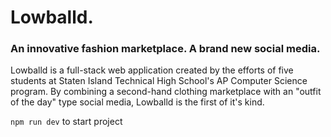 # Lowballd.
### An innovative fashion marketplace. A brand new social media.

Lowballd is a full-stack web application created by the efforts of five students at Staten Island Technical High School's AP Computer Science program. By combining a second-hand clothing marketplace with an "outfit of the day" type social media, Lowballd is the first of it's kind. 

`npm run dev`
to start project

